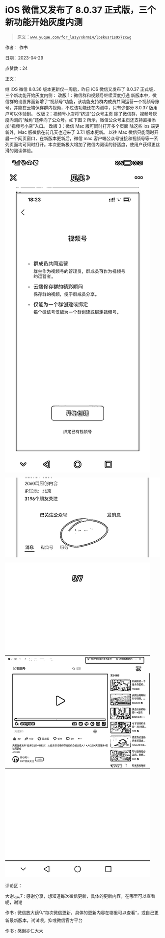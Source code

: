 # iOS 微信又发布了 8.0.37 正式版，三个新功能开始灰度内测

> 原文：[`www.yuque.com/for_lazy/xkrm14/lpskusr1s9x7zxwg`](https://www.yuque.com/for_lazy/xkrm14/lpskusr1s9x7zxwg)

作者： 作书

日期：2023-04-29

点赞数：24

正文：

继 iOS 微信 8.0.36 版本更新仅一周后，昨日 iOS 微信又发布了 8.0.37 正式版，三个新功能开始灰度内侧： 改版 1：微信群和视频号继续深度打通 新版本中，微信群的设置界面新增了“视频号”功能，该功能支持群内成员共同运营一个视频号账号，并能在云端保存群内视频，不过该功能还在内测中，只有少部分 8.0.37 版用户可以体验到。 改版 2：视频号小店将“挤进”公众号主页 除了微信群，视频号灰度内测的“触角”还伸向了公众号。如下图 2 所示，微信公众号主页还支持直接添加“视频号小店”入口。 改版 3：微信 Mac 版可同时打开多个页面 除这些 ios 端更新外，Mac 版微信在前几天也迎来了 3.7.1 版本更新。 以往 Mac 微信只能同时开启一个网页窗口，在新版本更新后，微信 mac 客户端公众号链接和视频号等一系列页面均可同时打开。本次更新极大增加了微信内阅读的舒适度，使用户获得更丝滑的阅读体验。

![](img/1ef03e9869b44c22e4135dd6192c5f14.png)  

![](img/a52aea0547f4bebfe80c05381888247e.png)  

![](img/20c92c0bafbf435a93a06093459186f0.png)  

评论区：

大谢.₂₀₁7 : 感谢分享，想知道每次微信更新，具体的更新内容，在哪里可以查看呢，谢谢

作书 : 微信放大镜🔍“每次微信更新，具体的更新内容在哪里可以查看”，或自己更新最新版本，试试呗，抑或微信官方平台

作书 : 感谢亦仁大大

